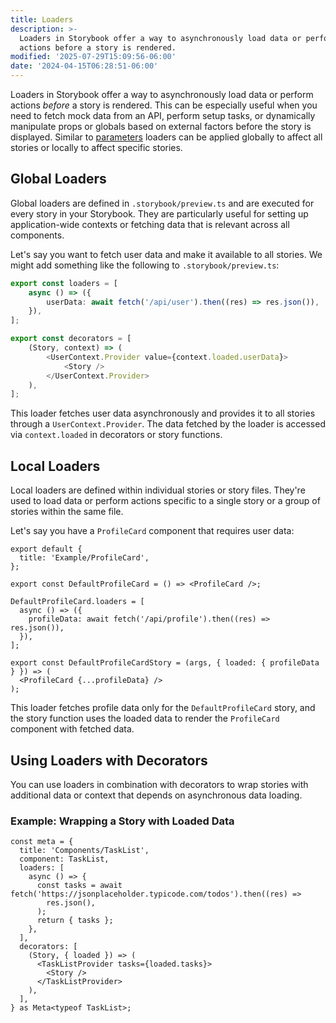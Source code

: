 ```yaml
---
title: Loaders
description: >-
  Loaders in Storybook offer a way to asynchronously load data or perform
  actions before a story is rendered.
modified: '2025-07-29T15:09:56-06:00'
date: '2024-04-15T06:28:51-06:00'
---
```


Loaders in Storybook offer a way to asynchronously load data or perform actions _before_ a story is rendered. This can be especially useful when you need to fetch mock data from an API, perform setup tasks, or dynamically manipulate props or globals based on external factors before the story is displayed. Similar to [parameters](parameters.md) loaders can be applied globally to affect all stories or locally to affect specific stories.

## Global Loaders

Global loaders are defined in `.storybook/preview.ts` and are executed for every story in your Storybook. They are particularly useful for setting up application-wide contexts or fetching data that is relevant across all components.

Let's say you want to fetch user data and make it available to all stories. We might add something like the following to `.storybook/preview.ts`:

```ts
export const loaders = [
	async () => ({
		userData: await fetch('/api/user').then((res) => res.json()),
	}),
];

export const decorators = [
	(Story, context) => (
		<UserContext.Provider value={context.loaded.userData}>
			<Story />
		</UserContext.Provider>
	),
];
```

This loader fetches user data asynchronously and provides it to all stories through a `UserContext.Provider`. The data fetched by the loader is accessed via `context.loaded` in decorators or story functions.

## Local Loaders

Local loaders are defined within individual stories or story files. They're used to load data or perform actions specific to a single story or a group of stories within the same file.

Let's say you have a `ProfileCard` component that requires user data:

```tsx
export default {
  title: 'Example/ProfileCard',
};

export const DefaultProfileCard = () => <ProfileCard />;

DefaultProfileCard.loaders = [
  async () => ({
    profileData: await fetch('/api/profile').then((res) => res.json()),
  }),
];

export const DefaultProfileCardStory = (args, { loaded: { profileData } }) => (
  <ProfileCard {...profileData} />
);
```

This loader fetches profile data only for the `DefaultProfileCard` story, and the story function uses the loaded data to render the `ProfileCard` component with fetched data.

## Using Loaders with Decorators

You can use loaders in combination with decorators to wrap stories with additional data or context that depends on asynchronous data loading.

### Example: Wrapping a Story with Loaded Data

```tsx
const meta = {
  title: 'Components/TaskList',
  component: TaskList,
  loaders: [
    async () => {
      const tasks = await fetch('https://jsonplaceholder.typicode.com/todos').then((res) =>
        res.json(),
      );
      return { tasks };
    },
  ],
  decorators: [
    (Story, { loaded }) => (
      <TaskListProvider tasks={loaded.tasks}>
        <Story />
      </TaskListProvider>
    ),
  ],
} as Meta<typeof TaskList>;
```
